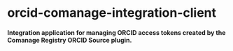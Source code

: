 # orcid-comanage-integration-client

#### Integration application for managing ORCID access tokens created by the Comanage Registry ORCID Source plugin. 
